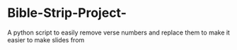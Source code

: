 # Bible-Strip-Project-
A python script to easily remove verse numbers and replace them to make it easier to make slides from
